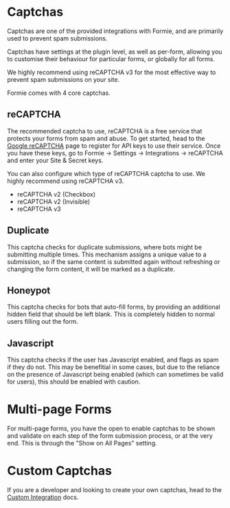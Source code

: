 # Captchas
Captchas are one of the provided integrations with Formie, and are primarily used to prevent spam submissions.

Captchas have settings at the plugin level, as well as per-form, allowing you to customise their behaviour for particular forms, or globally for all forms.

We highly recommend using reCAPTCHA v3 for the most effective way to prevent spam submissions on your site.

Formie comes with 4 core captchas.

## reCAPTCHA
The recommended captcha to use, reCAPTCHA is a free service that protects your forms from spam and abuse. To get started, head to the [Google reCAPTCHA](https://www.google.com/recaptcha) page to register for API keys to use their service. Once you have these keys, go to Formie → Settings → Integrations → reCAPTCHA and enter your Site & Secret keys.

You can also configure which type of reCAPTCHA captcha to use. We highly recommend using reCAPTCHA v3.

- reCAPTCHA v2 (Checkbox)
- reCAPTCHA v2 (Invisible)
- reCAPTCHA v3

## Duplicate
This captcha checks for duplicate submissions, where bots might be submitting multiple times. This mechanism assigns a unique value to a submission, so if the same content is submitted again without refreshing or changing the form content, it will be marked as a duplicate. 

## Honeypot
This captcha checks for bots that auto-fill forms, by providing an additional hidden field that should be left blank. This is completely hidden to normal users filling out the form.

## Javascript
This captcha checks if the user has Javascript enabled, and flags as spam if they do not. This may be benefitial in some cases, but due to the reliance on the presence of Javascript being enabled (which can sometimes be valid for users), this should be enabled with caution.

# Multi-page Forms
For multi-page forms, you have the open to enable captchas to be shown and validate on each step of the form submission process, or at the very end. This is through the "Show on All Pages" setting.

# Custom Captchas
If you are a developer and looking to create your own captchas, head to the [Custom Integration](docs:developers/custom-integration) docs.
